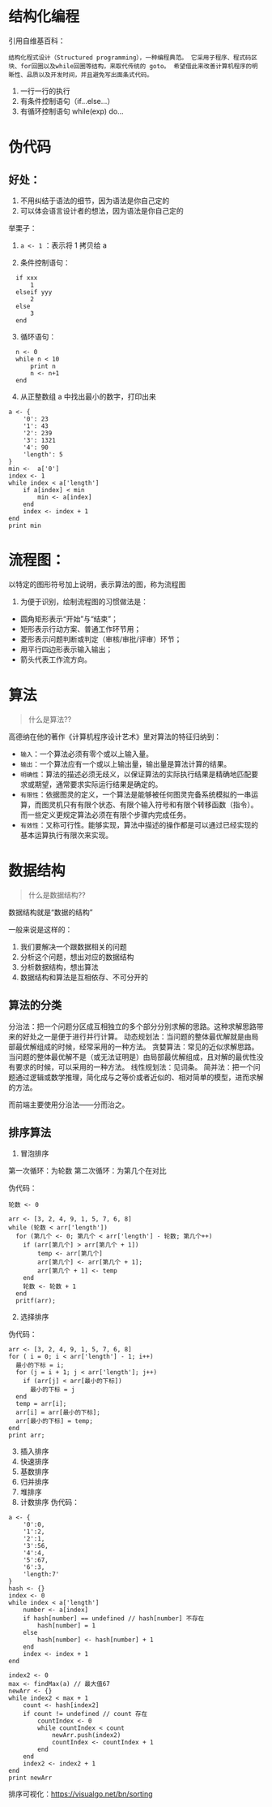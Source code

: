 # 结构化编程
引用自维基百科：

`结构化程式设计（Structured programming），一种编程典范。
它采用子程序、程式码区块、for回圈以及while回圈等结构，来取代传统的 goto。
希望借此来改善计算机程序的明晰性、品质以及开发时间，并且避免写出面条式代码。`

1. 一行一行的执行
2. 有条件控制语句（if...else...）
3. 有循环控制语句 while(exp) do...

# 伪代码

## 好处： 
1. 不用纠结于语法的细节，因为语法是你自己定的
2. 可以体会语言设计者的想法，因为语法是你自己定的

举栗子：

1. `a <- 1` ：表示将 1 拷贝给 a

2. 条件控制语句：
```
  if xxx
      1
  elseif yyy
      2
  else
      3
  end
```

3. 循环语句：
```
  n <- 0
  while n < 10
      print n
      n <- n+1
  end
```

4. 从正整数组 a 中找出最小的数字，打印出来
```
a <- {
    '0': 23
    '1': 43
    '2': 239
    '3': 1321
    '4': 90
    'length': 5
}
min <-  a['0']
index <- 1
while index < a['length']
    if a[index] < min
        min <- a[index]
    end
    index <- index + 1
end
print min
```


# 流程图：

以特定的图形符号加上说明，表示算法的图，称为流程图

1. 为便于识别，绘制流程图的习惯做法是：
  - 圆角矩形表示“开始”与“结束”；
  - 矩形表示行动方案、普通工作环节用；
  - 菱形表示问题判断或判定（审核/审批/评审）环节；
  - 用平行四边形表示输入输出；
  - 箭头代表工作流方向。



# 算法

>什么是算法??

高德纳在他的著作《计算机程序设计艺术》里对算法的特征归纳到：
 - `输入`：一个算法必须有零个或以上输入量。
 - `输出`：一个算法应有一个或以上输出量，输出量是算法计算的结果。
 - `明确性`：算法的描述必须无歧义，以保证算法的实际执行结果是精确地匹配要求或期望，通常要求实际运行结果是确定的。
 - `有限性`：依据图灵的定义，一个算法是能够被任何图灵完备系统模拟的一串运算，而图灵机只有有限个状态、有限个输入符号和有限个转移函数（指令）。而一些定义更规定算法必须在有限个步骤内完成任务。
 - `有效性`：又称可行性。能够实现，算法中描述的操作都是可以通过已经实现的基本运算执行有限次来实现。








# 数据结构
>什么是数据结构??

数据结构就是“数据的结构”

一般来说是这样的：

1. 我们要解决一个跟数据相关的问题
2. 分析这个问题，想出对应的数据结构
3. 分析数据结构，想出算法
4. 数据结构和算法是互相依存、不可分开的

## 算法的分类

分治法：把一个问题分区成互相独立的多个部分分别求解的思路。这种求解思路带来的好处之一是便于进行并行计算。
动态规划法：当问题的整体最优解就是由局部最优解组成的时候，经常采用的一种方法。
贪婪算法：常见的近似求解思路。当问题的整体最优解不是（或无法证明是）由局部最优解组成，且对解的最优性没有要求的时候，可以采用的一种方法。
线性规划法：见词条。
简并法：把一个问题通过逻辑或数学推理，简化成与之等价或者近似的、相对简单的模型，进而求解的方法。

而前端主要使用分治法——分而治之。










## 排序算法

1. 冒泡排序

第一次循环：为轮数
第二次循环：为第几个在对比

伪代码：
```
轮数 <- 0

arr <- [3, 2, 4, 9, 1, 5, 7, 6, 8]
while (轮数 < arr['length']) 
  for (第几个 <- 0; 第几个 < arr['length'] - 轮数; 第几个++) 
    if (arr[第几个] > arr[第几个 + 1]) 
        temp <- arr[第几个]
        arr[第几个] <- arr[第几个 + 1];
        arr[第几个 + 1] <- temp
    end
    轮数 <- 轮数 + 1
  end
  pritf(arr);

```







2. 选择排序

伪代码：
```
arr <- [3, 2, 4, 9, 1, 5, 7, 6, 8]
for ( i = 0; i < arr['length'] - 1; i++)
  最小的下标 = i;
  for (j = i + 1; j < arr['length']; j++)
    if (arr[j] < arr[最小的下标])
      最小的下标 = j
  end
  temp = arr[i];
  arr[i] = arr[最小的下标];
  arr[最小的下标] = temp;
end
print arr;
```


3. 插入排序
4. 快速排序
5. 基数排序
6. 归并排序
7. 堆排序
8. 计数排序
伪代码：

```
a <- {
    '0':0,
    '1':2,
    '2':1,
    '3':56,
    '4':4,
    '5':67,
    '6':3,
    'length:7'
}
hash <- {}
index <- 0
while index < a['length']
    number <- a[index]
    if hash[number] == undefined // hash[number] 不存在
        hash[number] = 1
    else
        hash[number] <- hash[number] + 1
    end
    index <- index + 1
end

index2 <- 0
max <- findMax(a) // 最大值67
newArr <- {}
while index2 < max + 1
    count <- hash[index2]
    if count != undefined // count 存在
        countIndex <- 0
        while countIndex < count
            newArr.push(index2)
            countIndex <- countIndex + 1
        end
    end
    index2 <- index2 + 1
end
print newArr

```




排序可视化：https://visualgo.net/bn/sorting








